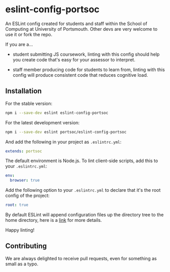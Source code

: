 # eslint-config-portsoc

An ESLint config created for students and staff within the School of Computing at University of Portsmouth.  Other devs are very welcome to use it or fork the repo.

If you are a...

* student submitting JS coursework, linting with this config should help you create code that's easy for your assessor to interpret.

* staff member producing code for students to learn from, linting with this config will produce consistent code that reduces cognitive load.


## Installation

For the stable version:

```sh
npm i --save-dev eslint eslint-config-portsoc
```

For the latest development version:

```sh
npm i --save-dev eslint portsoc/eslint-config-portsoc
```

And add the following in your project as `.eslintrc.yml`:

```yaml
extends: portsoc
```

The default environment is Node.js. To lint client-side scripts, add this to your `.eslintrc.yml`:

```yaml
env:
  browser: true
```

Add the following option to your `.eslintrc.yml` to declare that it's the root config of the project:

```yaml
root: true
```

By default ESLint will append configuration files up the directory tree to the home directory, here is a [link](https://eslint.org/docs/user-guide/configuring#configuration-cascading-and-hierarchy) for more details.

Happy linting!

## Contributing

We are always delighted to receive pull requests, even for something as small as a typo.
